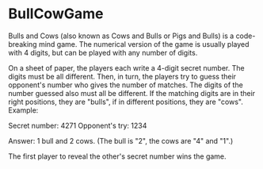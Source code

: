 # BullCowGame
Bulls and Cows (also known as Cows and Bulls or Pigs and Bulls) is a code-breaking mind game.
The numerical version of the game is usually played with 4 digits, but can be played with any number of digits.

On a sheet of paper, the players each write a 4-digit secret number. The digits must be all different. Then, in turn, the players try to guess their opponent's number who gives the number of matches. The digits of the number guessed also must all be different. If the matching digits are in their right positions, they are "bulls", if in different positions, they are "cows". Example:

Secret number: 4271
Opponent's try: 1234

Answer: 1 bull and 2 cows. (The bull is "2", the cows are "4" and "1".)

The first player to reveal the other's secret number wins the game.
